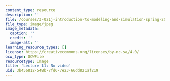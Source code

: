 ```yaml
---
content_type: resource
description: ''
file: /courses/3-021j-introduction-to-modeling-and-simulation-spring-2012/3b456812548b7fd67e2366dd821af219_No-Video.jpg
file_type: image/jpeg
image_metadata:
  caption: ''
  credit: ''
  image-alt: ''
learning_resource_types: []
license: https://creativecommons.org/licenses/by-nc-sa/4.0/
ocw_type: OCWFile
resourcetype: Image
title: 'Lecture 11: No video'
uid: 3b456812-548b-7fd6-7e23-66dd821af219
---
```

